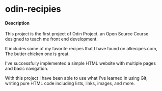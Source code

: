 # odin-recipies

#### Description
This project is the first project of Odin Project, an Open Source Course designed to teach me front end development. 

It includes some of my favorite recipes that I have found on allrecipes.com, The butter chicken one is great.

I've successfully implemented a simple HTML website with multiple pages and basic navigation.

With this project I have been able to use what I've learned in using Git, writing pure HTML code including lists, links, images, and more. 
